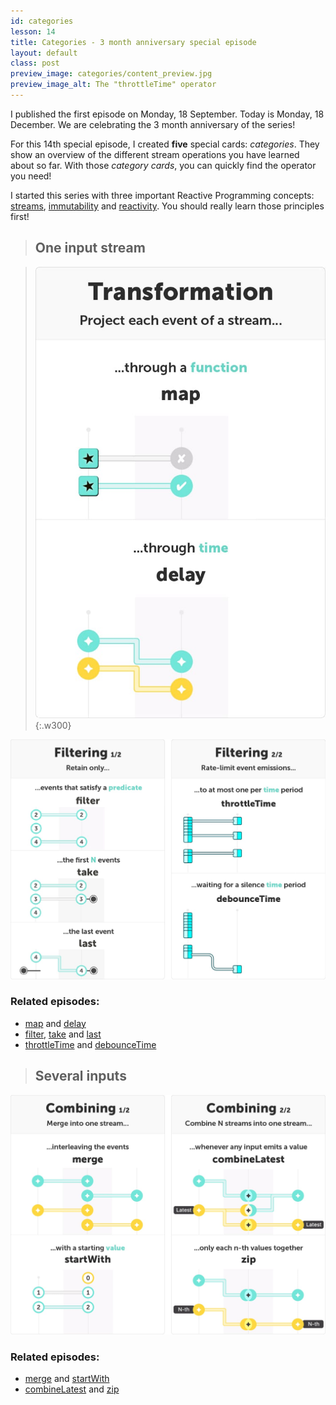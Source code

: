 ```yaml
---
id: categories
lesson: 14
title: Categories - 3 month anniversary special episode
layout: default
class: post
preview_image: categories/content_preview.jpg
preview_image_alt: The "throttleTime" operator
---
```


I published the first episode on Monday, 18 September. Today is Monday, 18 December. We are celebrating the 3 month anniversary of the series!

For this 14th special episode, I created **five** special cards: _categories_. They show an overview of the different stream operations you have learned about so far. With those _category cards_, you can quickly find the operator you need!

I started this series with three important Reactive Programming concepts: [streams](/fromEvent), [immutability](/map) and [reactivity](/listen). You should really learn those principles first!

> ## One input stream

> ![](img/categories/projecting.jpg){:.w300}

![](img/categories/filtering-two.jpg)


### Related episodes:

- [map](/map) and [delay](/delay)
- [filter](/filter), [take](/take) and [last](/last)
- [throttleTime](/throttleTime) and [debounceTime](/debounceTime)

> ## Several inputs

![](img/categories/combining-two.jpg)

### Related episodes:

- [merge](/merge) and [startWith](/startWith)
- [combineLatest](/combineLatest) and [zip](/zip)
